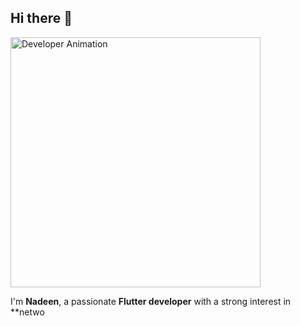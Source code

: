 ## Hi there 👋

<img src="https://assets9.lottiefiles.com/packages/lf20_tfb3estd.json"  width="400" alt="Developer Animation" />

I'm **Nadeen**, a passionate **Flutter developer** with a strong interest in **netwo


<!--
**nadeenanwar4/nadeenanwar4** is a ✨ _special_ ✨ repository because its `README.md` (this file) appears on your GitHub profile.

Here are some ideas to get you started:

- 🔭 I’m currently working on ...
- 🌱 I’m currently learning ...
- 👯 I’m looking to collaborate on ...
- 🤔 I’m looking for help with ...
- 💬 Ask me about ...
- 📫 How to reach me: ...
- 😄 Pronouns: ...
- ⚡ Fun fact: ...
-->
